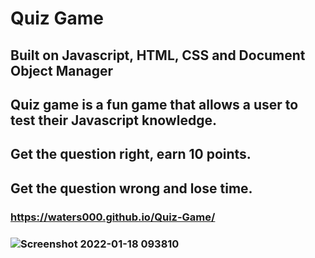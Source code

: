 # Quiz Game

## Built on Javascript, HTML, CSS and Document Object Manager

## Quiz game is a fun game that allows a user to test their Javascript knowledge.
## Get the question right, earn 10 points.
## Get the question wrong and lose time.

### https://waters000.github.io/Quiz-Game/

### ![Screenshot 2022-01-18 093810](https://user-images.githubusercontent.com/94644749/149958217-a6e9c7cb-c803-4dbf-a1e5-f0f0ba6ff23a.png)
